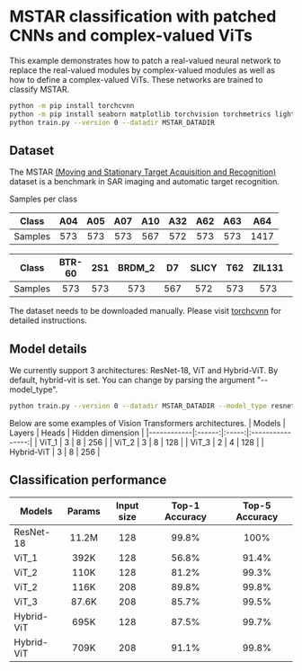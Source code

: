 # MSTAR classification with patched CNNs and complex-valued ViTs

This example demonstrates how to patch a real-valued neural network to replace the real-valued modules by complex-valued modules as well as how to define a complex-valued ViTs. These networks are trained to classify MSTAR.

```bash
python -m pip install torchcvnn
python -m pip install seaborn matplotlib torchvision torchmetrics lightning monai tensorboard
python train.py --version 0 --datadir MSTAR_DATADIR
```

## Dataset
The MSTAR [(Moving and Stationary Target Acquisition and Recognition)](https://www.spiedigitallibrary.org/conference-proceedings-of-spie/3370/1/Moving-and-stationary-target-acquisition-and-recognition-MSTAR-model-based/10.1117/12.321851.short) dataset is a benchmark in SAR imaging and automatic target recognition. 

Samples per class

| Class   | A04 | A05 | A07 | A10 | A32 | A62 | A63 | A64  |
|---------|:---:|:---:|:---:|:---:|:---:|:---:|:---:|:----:|
| Samples | 573 | 573 | 573 | 567 | 572 | 573 | 573 | 1417 |

| Class   | BTR-60 | 2S1 | BRDM_2 | D7  | SLICY | T62 | ZIL131 | ZSU_23_4 |
|---------|:------:|:---:|:------:|:---:|:-----:|:---:|:------:|:--------:|
| Samples | 573    | 573 | 573    | 567 | 572   | 573 | 573    | 1417     |

The dataset needs to be downloaded manually. Please visit [torchcvnn](https://torchcvnn.github.io/torchcvnn/modules/datasets.html#mstar) for detailed instructions.

## Model details
We currently support 3 architectures: ResNet-18, ViT and Hybrid-ViT. By default, hybrid-vit is set. You can change by parsing the argument "--model_type".

```bash
python train.py --version 0 --datadir MSTAR_DATADIR --model_type resnet18
```

Below are some examples of Vision Transformers architectures.
|   Models   | Layers | Heads | Hidden dimension |
|------------|:------:|:-----:|:----------------:|
| ViT_1      |    3   |   8   |       256        |
| ViT_2      |    3   |   8   |       128        |
| ViT_3      |    2   |   4   |       128        |
| Hybrid-ViT |    3   |   8   |       256        |

## Classification performance
| Models     | Params | Input size | Top-1 Accuracy | Top-5 Accuracy |
|------------|:------:|:----------:|:--------------:|:--------------:|
| ResNet-18  | 11.2M  | 128        | 99.8%          | 100%           |
| ViT_1      | 392K   | 128        | 56.8%          | 91.4%          |
| ViT_2      | 110K   | 128        | 81.2%          | 99.3%          |
| ViT_2      | 116K   | 208        | 89.8%          | 99.8%          |
| ViT_3      | 87.6K  | 208        | 85.7%          | 99.5%          |
| Hybrid-ViT | 695K   | 128        | 87.5%          | 99.7%          |
| Hybrid-ViT | 709K   | 208        | 91.1%          | 99.8%          |